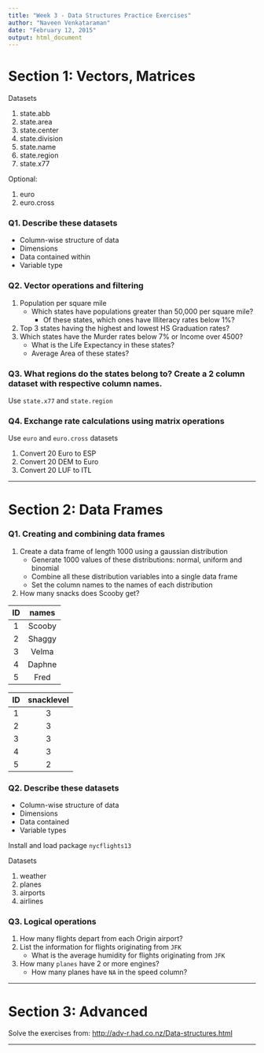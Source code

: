 ```yaml
---
title: "Week 3 - Data Structures Practice Exercises"
author: "Naveen Venkataraman"
date: "February 12, 2015"
output: html_document
---
```


# Section 1: Vectors, Matrices

Datasets

1. state.abb
2. state.area
3. state.center
4. state.division
5. state.name
6. state.region
7. state.x77

Optional:

1. euro
2. euro.cross

### Q1. Describe these datasets

+ Column-wise structure of data
+ Dimensions
+ Data contained within
+ Variable type

### Q2. Vector operations and filtering

1. Population per square mile
    + Which states have populations greater than 50,000 per square mile?
        + Of these states, which ones have Illiteracy rates below 1%?
2. Top 3 states having the highest and lowest HS Graduation rates?
3. Which states have the Murder rates below 7% or Income over 4500?
    + What is the Life Expectancy in these states?
    + Average Area of these states?

### Q3. What regions do the states belong to? Create a 2 column dataset with respective column names.

Use ```state.x77``` and ```state.region```

### Q4. Exchange rate calculations using matrix operations

Use ```euro``` and ```euro.cross``` datasets

1. Convert 20 Euro to ESP
2. Convert 20 DEM to Euro
3. Convert 20 LUF to ITL

---

# Section 2: Data Frames

### Q1. Creating and combining data frames

1. Create a data frame of length 1000 using a gaussian distribution
    + Generate 1000 values of these distributions: normal, uniform and binomial
    + Combine all these distribution variables into a single data frame
    + Set the column names to the names of each distribution
2. How many snacks does Scooby get?





| ID | names  |
|:--:|:------:|
| 1  | Scooby |
| 2  | Shaggy |
| 3  | Velma  |
| 4  | Daphne |
| 5  |  Fred  |



| ID | snacklevel |
|:--:|:----------:|
| 1  |     3      |
| 2  |     3      |
| 3  |     3      |
| 4  |     3      |
| 5  |     2      |

### Q2. Describe these datasets

+ Column-wise structure of data
+ Dimensions
+ Data contained
+ Variable types

Install and load package ```nycflights13```

Datasets

1. weather
2. planes
3. airports
4. airlines

### Q3. Logical operations

1. How many flights depart from each Origin airport?
2. List the information for flights originating from ```JFK```
    + What is the average humidity for flights originating from ```JFK```
3. How many ```planes``` have 2 or more engines?
    + How many planes have ```NA``` in the speed column?
    
---

# Section 3: Advanced

Solve the exercises from: http://adv-r.had.co.nz/Data-structures.html

---
